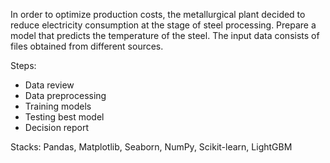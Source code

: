 <p> In order to optimize production costs, the metallurgical plant  decided to reduce electricity consumption at the stage of steel processing. Prepare a model that predicts the temperature of the steel. The input data consists of files obtained from different sources. 

Steps:
* Data review
* Data preprocessing
* Training models
* Testing best model
* Decision report
 
Stacks: Pandas, Matplotlib, Seaborn, NumPy, Scikit-learn, LightGBM  
  
</p>
